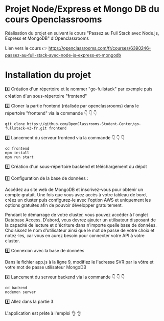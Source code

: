 # Projet Node/Express et Mongo DB du cours Openclassrooms

Réalisation du projet en suivant le cours "Passez au Full Stack avec Node.js, Express et MongoDB" d'Openclassrooms

Lien vers le cours :point_right: https://openclassrooms.com/fr/courses/6390246-passez-au-full-stack-avec-node-js-express-et-mongodb

# Installation du projet

:one: Création d'un répertoire et le nommer "go-fullstack" par exemple puis création d'un sous-répertoire "frontend"

:two: Cloner la partie frontend (réalisée par openclassrooms) dans le répertoire "frontend" via la commande :point_down: :point_down: :point_down:
      
    git clone https://github.com/OpenClassrooms-Student-Center/go-fullstack-v3-fr.git frontend

:three: Lancement du serveur frontend via la commande :point_down: :point_down: :point_down:

    cd frontend
    npm install
    npm run start
    
:four: Création d'un sous-répertoire backend et téléchargement du dépôt

:five: Configuration de la base de données :

Accédez au site web de MongoDB et inscrivez-vous pour obtenir un compte gratuit. Une fois que vous avez accès à votre tableau de bord, créez un cluster puis configurez-le avec l'option AWS et uniquement les options gratuites afin de pouvoir développer gratuitement.

Pendant le démarrage de votre cluster, vous pouvez accéder à l'onglet Database Access. D'abord, vous devrez ajouter un utilisateur disposant de la capacité de lecture et d'écriture dans n'importe quelle base de données. Choisissez le nom d'utilisateur ainsi que le mot de passe de votre choix et notez-les, car vous en aurez besoin pour connecter votre API à votre cluster.

:six: Connexion avec la base de données

Dans le fichier app.js à la ligne 9, modifiez le l'adresse SVR par la vôtre et votre mot de passe utilisateur MongoDB

:seven: Lancement du serveur backend via la commande :point_down: :point_down: :point_down:

    cd backend
    nodemon server

:eight: Allez dans la partie 3 

L'application est prête à l'emploi :ok_hand:	:ok_hand:	
